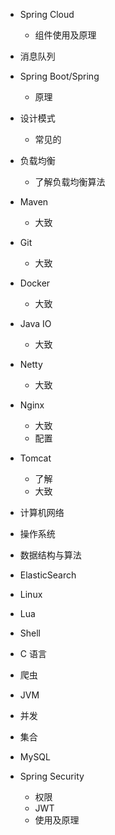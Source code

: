 - Spring Cloud
  - 组件使用及原理
- 消息队列
- Spring Boot/Spring
  - 原理
- 设计模式
  - 常见的
- 负载均衡
  - 了解负载均衡算法
- Maven
  - 大致
- Git
  - 大致
- Docker
  - 大致
- Java IO
  - 大致
- Netty
  - 大致
- Nginx
  - 大致
  - 配置
- Tomcat
  - 了解
  - 大致
- 计算机网络
- 操作系统
- 数据结构与算法
- ElasticSearch
- Linux
- Lua
- Shell
- C 语言
- 爬虫

- JVM
- 并发
- 集合
- MySQL
- Spring Security
  - 权限
  - JWT
  - 使用及原理
